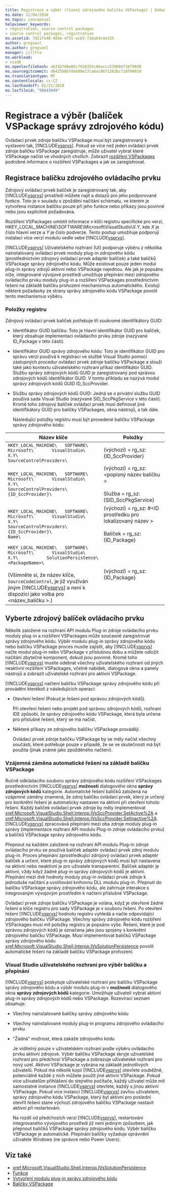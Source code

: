 ```yaml
---
title: Registrace a výběr (řízení zdrojového balíčku VSPackage) | Dokumentace Microsoftu
ms.date: 11/04/2016
ms.topic: conceptual
helpviewer_keywords:
- registration, source control packages
- source control packages, registration
ms.assetid: 7d21fe48-489a-4f55-acb5-73da64c4e155
author: gregvanl
ms.author: gregvanl
manager: jillfra
ms.workload:
- vssdk
ms.openlocfilehash: ab31b788e86c7916355c06accc5396bbf18f98d8
ms.sourcegitcommit: d0425b6b7d4b99e17ca6ac0671282bc718f80910
ms.translationtype: MT
ms.contentlocale: cs-CZ
ms.lasthandoff: 02/21/2019
ms.locfileid: "56643649"
---
```

# <a name="registration-and-selection-source-control-vspackage"></a>Registrace a výběr (balíček VSPackage správy zdrojového kódu)
Ovládací prvek zdroje balíčku VSPackage musí být zaregistrovaný k vystavení tak, [!INCLUDE[vsprvs](../../code-quality/includes/vsprvs_md.md)]. Pokud se více než jeden ovládací prvek zdroje balíčku VSPackage zaregistruje, může uživatel vybrat které VSPackage načíst ve vhodných chvílích. Zobrazit [rozšíření VSPackages](../../extensibility/internals/vspackages.md) podrobné informace o rozšíření VSPackages a jak se zaregistrovat.

## <a name="registering-a-source-control-package"></a>Registrace balíčku zdrojového ovládacího prvku
 Zdrojový ovládací prvek balíček je zaregistrovaný tak, aby [!INCLUDE[vsprvs](../../code-quality/includes/vsprvs_md.md)] prostředí můžete najít a dotazů pro jeho podporované funkce. Toto je v souladu s zpoždění načítání schématu, ve kterém je vytvořena instance balíčku pouze při jeho funkce nebo příkazy jsou povinné nebo jsou explicitně požadována.

 Rozšíření VSPackages umístit informace v klíči registru specifické pro verzi, HKEY_LOCAL_MACHINE\SOFTWARE\Microsoft\VisualStudio\\*X.Y*, kde *X* je číslo hlavní verze a *Y* je číslo podverze. Tento postup umožňuje podporují instalaci více verzí modulu vedle sebe [!INCLUDE[vsprvs](../../code-quality/includes/vsprvs_md.md)].

 [!INCLUDE[vsprvs](../../code-quality/includes/vsprvs_md.md)] Uživatelského rozhraní (UI) podporuje výběru z několika nainstalovaný ovládací prvek moduly plug-in zdrojového kódu (prostřednictvím zdrojový ovládací prvek adaptér balíček) a také balíčků VSPackage správy zdrojového kódu. Může existovat pouze jeden modul plug-in správy zdrojů aktivní nebo VSPackage najednou. Ale jak je popsáno níže, integrované vývojové prostředí umožňuje přepínání mezi zdrojového ovládacího prvku moduly plug-in a rozšíření VSPackages prostřednictvím řešení na základě balíčku prohození mechanismus automatického. Existují některé požadavky ze strany správy zdrojového kódu VSPackage povolit tento mechanismus výběru.

### <a name="registry-entries"></a>Položky registru
 Zdrojový ovládací prvek balíček potřebuje tři soukromé identifikátory GUID:

- Identifikátor GUID balíčku: Toto je hlavní identifikátor GUID pro balíček, který obsahuje implementaci ovládacího prvku zdroje (nazývané ID_Package v této části).

- Identifikátor GUID správy zdrojového kódu: Toto je identifikátor GUID pro správu verzí používá k registraci ve službě Visual Studio pomocí zástupných procedur ovládací prvek zdroje balíčku VSPackage a slouží také jako kontextu uživatelského rozhraní příkaz identifikátor GUID. Službu správy zdrojových kódů GUID je zaregistrovaný pod správou zdrojových kódů identifikátor GUID. V tomto příkladu se nazývá modul správy zdrojových kódů GUID ID_SccProvider.

- Službu správy zdrojových kódů GUID: Jedná se o privátní službu GUID používá sada Visual Studio (nazývané SID_SccPkgService v této části). Kromě toho zdrojový balíček ovládací prvek musí definovat jiné identifikátory GUID pro balíčky VSPackages, okna nástrojů, a tak dále.

  Následující položky registru musí být provedené balíčku VSPackage správy zdrojového kódu:

| Název klíče | Položky |
| - | - |
| `HKEY_LOCAL_MACHINE\   SOFTWARE\     Microsoft\       VisualStudio\         X.Y\           SourceControlProviders\` | (výchozí) = rg_sz: {ID_SccProvider} |
| `HKEY_LOCAL_MACHINE\   SOFTWARE\     Microsoft\       VisualStudio\         X.Y\           SourceControlProviders\             {ID_SccProvider}\` | (výchozí) = rg_sz:\<popisný název balíčku ><br /><br /> Služba = rg_sz: {SID_SccPkgService} |
| `HKEY_LOCAL_MACHINE\   SOFTWARE\     Microsoft\       VisualStudio\         X.Y\           SourceControlProviders\             {ID_SccProvider}\               Name\` | (výchozí) = rg_sz: #\<ID prostředku pro lokalizovaný název ><br /><br /> Balíček = rg_sz: {ID_Package} |
| `HKEY_LOCAL_MACHINE\   SOFTWARE\     Microsoft\       VisualStudio\         X.Y\           SolutionPersistence\             <PackageName>\`<br /><br /> (Všimněte si, že název klíče, `SourceCodeControl`, je již využíván jiným [!INCLUDE[vsprvs](../../code-quality/includes/vsprvs_md.md)] a není k dispozici jako volba pro \<název_balíčku >.) | (výchozí) = rg_sz: {ID_Package} |

## <a name="selecting-a-source-control-package"></a>Vyberte zdrojový balíček ovládacího prvku
 Několik založené na rozhraní API modulu Plug-in zdroje ovládacího prvku moduly plug-in a rozšíření VSPackages může současně zaregistrovat správy zdrojového kódu. Výběr modulu plug-in správy zdrojového kódu nebo balíčku VSPackage proces musíte zajistit, aby [!INCLUDE[vsprvs](../../code-quality/includes/vsprvs_md.md)] načte modul plug-in nebo VSPackage v příslušnou dobu a můžete odložit načítání zbytečné komponent, dokud jsou povinné. Kromě toho [!INCLUDE[vsprvs](../../code-quality/includes/vsprvs_md.md)] musíte odebrat všechny uživatelského rozhraní od jiných neaktivní rozšíření VSPackages, včetně nabídek, dialogová okna a panely nástrojů a zobrazit uživatelské rozhraní pro aktivní VSPackage.

 [!INCLUDE[vsprvs](../../code-quality/includes/vsprvs_md.md)] načtení balíčku VSPackage správy zdrojového kódu při provádění kterékoli z následujících operací:

- Otevření řešení (Pokud je řešení pod správou zdrojových kódů).

   Při otevření řešení nebo projekt pod správou zdrojových kódů, rozhraní IDE způsobí, že správy zdrojového kódu VSPackage, která byla určena pro příslušné řešení, který se má načíst.

- Některé příkazy ze zdrojového balíčku VSPackage provádějí.

  Ovládací prvek zdroje balíčku VSPackage by se měly načíst všechny součásti, které potřebuje pouze v případě, že se ve skutečnosti má být použita (jinak známé jako zpožděného načtení).

### <a name="automatic-solution-based-vspackage-swapping"></a>Vzájemná záměna automatické řešení na základě balíčku VSPackage
 Ručně odkládacího souboru správy zdrojového kódu rozšíření VSPackages prostřednictvím [!INCLUDE[vsprvs](../../code-quality/includes/vsprvs_md.md)] **možnosti** dialogového okna **správy zdrojových kódů** kategorie. Automatické řešení balíčků založená na vzájemné záměny znamená, že zdroj balíčku ovládací prvek, který je určený pro konkrétní řešení je automaticky nastaven na aktivní při otevření tohoto řešení. Každý balíček ovládací prvek zdroje by měly implementovat <xref:Microsoft.VisualStudio.Shell.Interop.IVsSccProvider.SetActive%2A> a <xref:Microsoft.VisualStudio.Shell.Interop.IVsSccProvider.SetInactive%2A>. [!INCLUDE[vsprvs](../../code-quality/includes/vsprvs_md.md)] zpracovává přepínání mezi oba zdroje moduly plug-in správy (implementace rozhraní API modulu Plug-in zdroje ovládacího prvku) a balíčků VSPackage správy zdrojového kódu.

 Přepnout na každém založené na rozhraní API modulu Plug-in zdroje ovládacího prvku se používá balíček adaptér ovládací prvek zdroj modulu plug-in. Proces přepínání zprostředkující zdrojový ovládací prvek adaptér balíček a určení, které plug-in správy zdrojových kódů musí být nastavena na aktivní nebo neaktivní je pro uživatele transparentní. Balíček adaptér je aktivní, vždy když žádné plug-in správy zdrojových kódů je aktivní. Přepínání mezi dvě hodnoty moduly plug-in ovládací prvek zdroje k jednoduše načítání a uvolňování knihovnu DLL modulu plug-in. Přepnutí do balíčku VSPackage správy zdrojového kódu, ale zahrnuje interakce s integrovaným vývojovým prostředím k načtení příslušné VSPackage.

 Ovládací prvek zdroje balíčku VSPackage je volána, když je otevřené žádné řešení a klíče registru pro sady VSPackage je v souboru řešení. Po otevření řešení [!INCLUDE[vsprvs](../../code-quality/includes/vsprvs_md.md)] hodnotu registru vyhledá a načte odpovídající zdrojového balíčku VSPackage. Všechny správy zdrojového kódu rozšíření VSPackages musí mít položky registru je popsáno výše. Řešení, které je pod správou zdrojových kódů je označena jako jsou spojeny s konkrétní zdrojového balíčku VSPackage. Musí implementovat balíčků VSPackage správy zdrojového kódu <xref:Microsoft.VisualStudio.Shell.Interop.IVsSolutionPersistence> povolit automatické řešení na základě balíčku VSPackage prohození.

### <a name="visual-studio-ui-for-package-selection-and-switching"></a>Visual Studio uživatelského rozhraní pro výběr balíčku a přepínání
 [!INCLUDE[vsprvs](../../code-quality/includes/vsprvs_md.md)] poskytuje uživatelské rozhraní pro balíčku VSPackage správy zdrojového kódu a výběr modulu plug-in v **možnosti** dialogového okna **správy zdrojových kódů** kategorie. Umožňuje uživateli vybrat aktivní plug-in správy zdrojových kódů nebo VSPackage. Rozevírací seznam obsahuje:

- Všechny nainstalované balíčky správy zdrojového kódu

- Všechny nainstalované moduly plug-in programu zdrojového ovládacího prvku

- "Žádná" možnost, která zakáže zdrojového kódu

  Je viditelný pouze v uživatelském rozhraní podle výběru ovládacího prvku aktivní zdrojové. Výběr balíčku VSPackage skryje uživatelské rozhraní pro předchozí VSPackage a zobrazuje uživatelské rozhraní pro nový uzel. Aktivní VSPackage je vybrána na základě jednotlivých uživatelů. Pokud má několik kopií [!INCLUDE[vsprvs](../../code-quality/includes/vsprvs_md.md)] otevřete souběžně, potenciálně každé z nich můžete použít jiné aktivní VSPackage. Pokud více uživatelům přihlášení do stejného počítače, každý uživatel může mít samostatné instance [!INCLUDE[vsprvs](../../code-quality/includes/vsprvs_md.md)] otevřete, každý s jinou aktivní VSPackage. Pokud více instancí [!INCLUDE[vsprvs](../../code-quality/includes/vsprvs_md.md)] zavřou uživatelem, správy zdrojového kódu VSPackage, který byl aktivní pro poslední otevřít řešení stane výchozí zdrojového balíčku VSPackage nastavit aktivní při restartování.

  Na rozdíl od předchozích verzí [!INCLUDE[vsprvs](../../code-quality/includes/vsprvs_md.md)], restartování integrovaného vývojového prostředí již není jediným způsobem, jak přepnout balíčků VSPackage správy zdrojového kódu. Výběr balíčku VSPackage je automatické. Přepínání balíčky vyžaduje oprávnění uživatele Windows (ne správce nebo Power Users).

## <a name="see-also"></a>Viz také
- <xref:Microsoft.VisualStudio.Shell.Interop.IVsSolutionPersistence>
- [Funkce](../../extensibility/internals/source-control-vspackage-features.md)
- [Vytvoření modulu plug-in správy zdrojového kódu](../../extensibility/internals/creating-a-source-control-plug-in.md)
- [Balíčky VSPackage](../../extensibility/internals/vspackages.md)